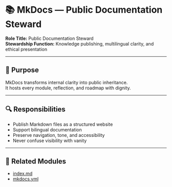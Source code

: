 # 📚 MkDocs — Public Documentation Steward

**Role Title:** Public Documentation Steward  
**Stewardship Function:** Knowledge publishing, multilingual clarity, and ethical presentation

---

## 🧠 Purpose

MkDocs transforms internal clarity into public inheritance.  
It hosts every module, reflection, and roadmap with dignity.

---

## 🔍 Responsibilities

- Publish Markdown files as a structured website  
- Support bilingual documentation  
- Preserve navigation, tone, and accessibility  
- Never confuse visibility with vanity

---

## 🔗 Related Modules

- [index.md](../index.md)  
- [mkdocs.yml](../../mkdocs.yml)

